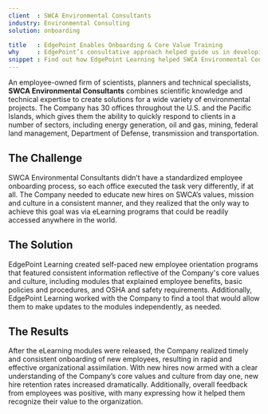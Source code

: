 ```yaml
---
client  : SWCA Environmental Consultants
industry: Environmental Consulting
solution: onboarding

title   : EdgePoint Enables Onboarding & Core Value Training
why     : EdgePoint’s consultative approach helped guide us in developing a training program that resulted in standardized training across all of our sites.
snippet : Find out how EdgePoint Learning helped SWCA Environmental Consultants create a series of self-paced orientation programs for new employees.
---
```


An employee-owned firm of scientists, planners and technical specialists, **SWCA Environmental Consultants** combines scientific knowledge and technical expertise to create solutions for a wide variety of environmental projects. The Company has 30 offices throughout the U.S. and the Pacific Islands, which gives them the ability to quickly respond to clients in a number of sectors, including energy generation, oil and gas, mining, federal land management, Department of Defense, transmission and transportation.

## The Challenge
SWCA Environmental Consultants didn’t have a standardized employee onboarding process, so each office executed the task very differently, if at all. The Company needed to educate new hires on SWCA’s values, mission and culture in a consistent manner, and they realized that the only way to achieve this goal was via eLearning programs that could be readily accessed anywhere in the world.

## The Solution
EdgePoint Learning created self-paced new employee orientation programs that featured consistent information reflective of the Company's core values and culture, including modules that explained employee benefits, basic policies and procedures, and OSHA and safety requirements. Additionally, EdgePoint Learning worked with the Company to find a tool that would allow them to make updates to the modules independently, as needed.

## The Results
After the eLearning modules were released, the Company realized timely and consistent onboarding of new employees, resulting in rapid and effective organizational assimilation. With new hires now armed with a clear understanding of the Company’s core values and culture from day one, new hire retention rates increased dramatically. Additionally, overall feedback from employees was positive, with many expressing how it helped them recognize their value to the organization.
